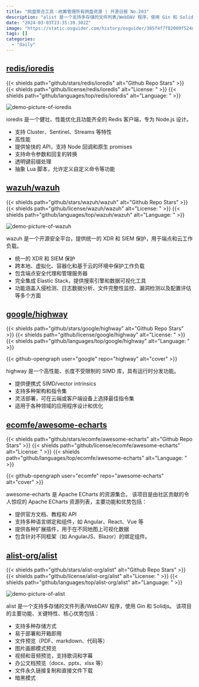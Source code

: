 ```yaml
---
title: "网盘聚合工具：统筹管理所有网盘资源 | 开源日报 No.203"
description: "alist 是一个支持多存储的文件列表/WebDAV 程序，使用 Gin 和 Solidjs。"
date: "2024-03-03T23:35:39.302Z"
image: "https://static.osguider.com/history/osguider/385f4f7f82009f524d4078582b47b211.png"
tags: []
categories:
  - "daily"
---
```


## [redis/ioredis](https://github.com/redis/ioredis)

{{< shields path="github/stars/redis/ioredis" alt="Github Repo Stars" >}} {{< shields path="github/license/redis/ioredis" alt="License: " >}} {{< shields path="github/languages/top/redis/ioredis" alt="Language: " >}}

![demo-picture-of-ioredis](https://static.osguider.com/subject/github/redis/ioredis/8ed5347e27aaeefbbc85634d94cf39b4.png)

ioredis 是一个健壮、性能优化且功能齐全的 Redis 客户端，专为 Node.js 设计。

- 支持 Cluster、Sentinel、Streams 等特性
- 高性能
- 提供愉快的 API，支持 Node 回调和原生 promises
- 支持命令参数和回复的转换
- 透明键前缀处理
- 抽象 Lua 脚本，允许定义自定义命令等功能
  
## [wazuh/wazuh](https://github.com/wazuh/wazuh)

{{< shields path="github/stars/wazuh/wazuh" alt="Github Repo Stars" >}} {{< shields path="github/license/wazuh/wazuh" alt="License: " >}} {{< shields path="github/languages/top/wazuh/wazuh" alt="Language: " >}}

![demo-picture-of-wazuh](https://static.osguider.com/subject/github/wazuh/wazuh/6e4aa56ff988970608bc71d7fafef252.png)

wazuh 是一个开源安全平台，提供统一的 XDR 和 SIEM 保护，用于端点和云工作负载。

- 统一的 XDR 和 SIEM 保护
- 跨本地、虚拟化、容器化和基于云的环境中保护工作负载
- 包含端点安全代理和管理服务器
- 完全集成 Elastic Stack，提供搜索引擎和数据可视化工具
- 功能涵盖入侵检测、日志数据分析、文件完整性监控、漏洞检测以及配置评估等多个方面
  
## [google/highway](https://github.com/google/highway)

{{< shields path="github/stars/google/highway" alt="Github Repo Stars" >}} {{< shields path="github/license/google/highway" alt="License: " >}} {{< shields path="github/languages/top/google/highway" alt="Language: " >}}

{{< github-opengraph user="google" repo="highway" alt="cover" >}}

highway 是一个高性能、长度不受限制的 SIMD 库，具有运行时分发功能。

- 提供便携式 SIMD/vector intrinsics
- 支持多种架构和指令集
- 灵活部署，可在云端或客户端设备上选择最佳指令集
- 适用于各种领域的应用程序设计和优化
  
## [ecomfe/awesome-echarts](https://github.com/ecomfe/awesome-echarts)

{{< shields path="github/stars/ecomfe/awesome-echarts" alt="Github Repo Stars" >}} {{< shields path="github/license/ecomfe/awesome-echarts" alt="License: " >}} {{< shields path="github/languages/top/ecomfe/awesome-echarts" alt="Language: " >}}

{{< github-opengraph user="ecomfe" repo="awesome-echarts" alt="cover" >}}

awesome-echarts 是 Apache ECharts 的资源集合。
该项目是由社区贡献的令人惊叹的 Apache ECharts 资源列表，主要功能和优势包括：

- 提供官方文档、教程和 API
- 支持多种语言绑定和组件，如 Angular、React、Vue 等
- 提供各种扩展插件，用于在不同地图上可视化数据
- 包含针对不同框架（如 AngularJS、Blazor）的绑定组件。
  
## [alist-org/alist](https://github.com/alist-org/alist)

{{< shields path="github/stars/alist-org/alist" alt="Github Repo Stars" >}} {{< shields path="github/license/alist-org/alist" alt="License: " >}} {{< shields path="github/languages/top/alist-org/alist" alt="Language: " >}}

![demo-picture-of-alist](https://static.osguider.com/history/2024/9f48d9bbb3cf119b16f274b6f5aed8aa.png)

alist 是一个支持多存储的文件列表/WebDAV 程序，使用 Gin 和 Solidjs。
该项目的主要功能、关键特性、核心优势包括：

- 支持多种存储方式
- 易于部署和开箱即用
- 文件预览（PDF、markdown、代码等）
- 图片画廊模式预览
- 视频和音频预览，支持歌词和字幕
- 办公文档预览（docx、pptx、xlsx 等）
- 文件永久链接复制和直接文件下载
- 暗黑模式
  
